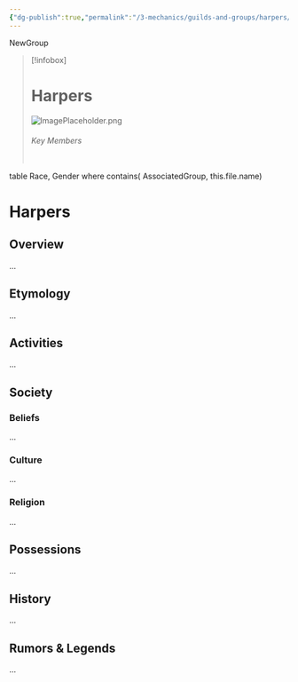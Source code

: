 ```yaml
---
{"dg-publish":true,"permalink":"/3-mechanics/guilds-and-groups/harpers/","tags":["Category/Group"]}
---
```



NewGroup  


> [!infobox]
> # Harpers
> ![ImagePlaceholder.png](/img/user/z_Assets/Placeholder%20Images/ImagePlaceholder.png)
> ###### Key Members
> ```dataview
table Race, Gender
where contains( AssociatedGroup, this.file.name)

# Harpers
## Overview
...

## Etymology
...
## Activities
...

## Society
### Beliefs
...
### Culture
...

### Religion
...

## Possessions
...

## History
...

## Rumors & Legends
...


